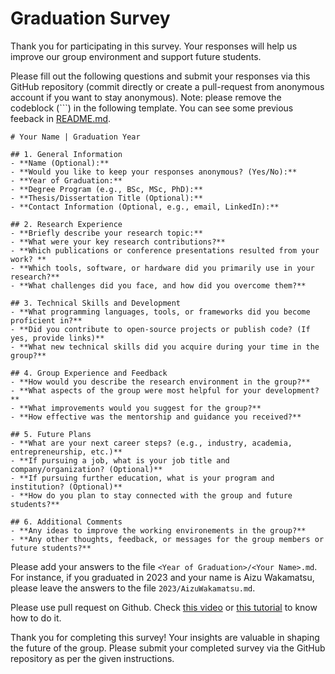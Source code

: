 #  Graduation Survey

Thank you for participating in this survey. Your responses will help us improve our group environment and support future students.

Please fill out the following questions and submit your responses via this GitHub repository (commit directly or create a pull-request from anonymous account if you want to stay anonymous).  Note: please remove the codeblock (```) in the following template. You can see some previous feeback in [README.md](README.md).


```
# Your Name | Graduation Year

## 1. General Information
- **Name (Optional):**
- **Would you like to keep your responses anonymous? (Yes/No):**
- **Year of Graduation:**
- **Degree Program (e.g., BSc, MSc, PhD):**
- **Thesis/Dissertation Title (Optional):**
- **Contact Information (Optional, e.g., email, LinkedIn):**

## 2. Research Experience
- **Briefly describe your research topic:**
- **What were your key research contributions?**
- **Which publications or conference presentations resulted from your work? **
- **Which tools, software, or hardware did you primarily use in your research?**
- **What challenges did you face, and how did you overcome them?**

## 3. Technical Skills and Development
- **What programming languages, tools, or frameworks did you become proficient in?**
- **Did you contribute to open-source projects or publish code? (If yes, provide links)**
- **What new technical skills did you acquire during your time in the group?**

## 4. Group Experience and Feedback
- **How would you describe the research environment in the group?**
- **What aspects of the group were most helpful for your development?**
- **What improvements would you suggest for the group?**
- **How effective was the mentorship and guidance you received?**

## 5. Future Plans
- **What are your next career steps? (e.g., industry, academia, entrepreneurship, etc.)**
- **If pursuing a job, what is your job title and company/organization? (Optional)**
- **If pursuing further education, what is your program and institution? (Optional)**
- **How do you plan to stay connected with the group and future students?**

## 6. Additional Comments
- **Any ideas to improve the working environements in the group?**
- **Any other thoughts, feedback, or messages for the group members or future students?**

```

Please add your answers to the file `<Year of Graduation>/<Your Name>.md`. For instance, if you graduated in 2023 and your name is Aizu Wakamatsu, please leave the answers to the file `2023/AizuWakamatsu.md`.

Please use pull request on Github. Check [this video](https://www.youtube.com/watch?v=jRLGobWwA3Y) or [this tutorial](https://github.blog/developer-skills/github/beginners-guide-to-github-creating-a-pull-request/) to know how to do it.

Thank you for completing this survey! Your insights are valuable in shaping the future of the group. Please submit your completed survey via the GitHub repository as per the given instructions.
